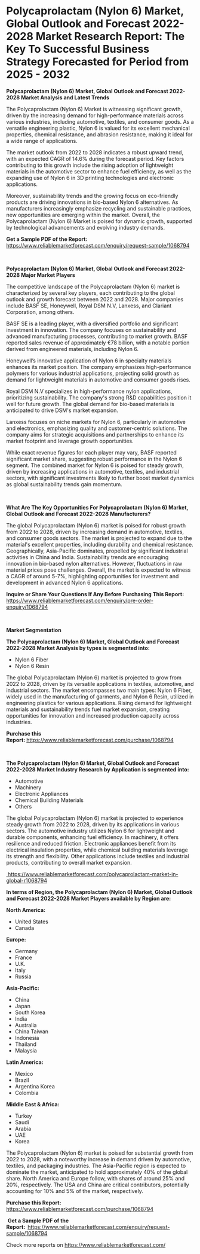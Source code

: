 <p><h1>Polycaprolactam (Nylon 6) Market, Global Outlook and Forecast 2022-2028 Market Research Report: The Key To Successful Business Strategy Forecasted for Period from 2025 - 2032</h1></p><p><strong>Polycaprolactam (Nylon 6) Market, Global Outlook and Forecast 2022-2028 Market Analysis and Latest Trends</strong></p>
<p><p>The Polycaprolactam (Nylon 6) Market is witnessing significant growth, driven by the increasing demand for high-performance materials across various industries, including automotive, textiles, and consumer goods. As a versatile engineering plastic, Nylon 6 is valued for its excellent mechanical properties, chemical resistance, and abrasion resistance, making it ideal for a wide range of applications.</p><p>The market outlook from 2022 to 2028 indicates a robust upward trend, with an expected CAGR of 14.6% during the forecast period. Key factors contributing to this growth include the rising adoption of lightweight materials in the automotive sector to enhance fuel efficiency, as well as the expanding use of Nylon 6 in 3D printing technologies and electronic applications.</p><p>Moreover, sustainability trends and the growing focus on eco-friendly products are driving innovations in bio-based Nylon 6 alternatives. As manufacturers increasingly emphasize recycling and sustainable practices, new opportunities are emerging within the market. Overall, the Polycaprolactam (Nylon 6) Market is poised for dynamic growth, supported by technological advancements and evolving industry demands.</p></p>
<p><strong>Get a Sample PDF of the Report:&nbsp;</strong> <a href="https://www.reliablemarketforecast.com/enquiry/request-sample/1068794?utm_campaign=3370&utm_medium=2&utm_source=Github&utm_content=ia&utm_term=21032025&utm_id=polycaprolactam-nylon-6-market-global-outlook-and-forecast-2022-2028">https://www.reliablemarketforecast.com/enquiry/request-sample/1068794</a></p>
<p>&nbsp;</p>
<p><strong>Polycaprolactam (Nylon 6) Market, Global Outlook and Forecast 2022-2028 Major Market Players</strong></p>
<p><p>The competitive landscape of the Polycaprolactam (Nylon 6) market is characterized by several key players, each contributing to the global outlook and growth forecast between 2022 and 2028. Major companies include BASF SE, Honeywell, Royal DSM N.V, Lanxess, and Clariant Corporation, among others.</p><p>BASF SE is a leading player, with a diversified portfolio and significant investment in innovation. The company focuses on sustainability and advanced manufacturing processes, contributing to market growth. BASF reported sales revenue of approximately €78 billion, with a notable portion derived from engineered materials, including Nylon 6.</p><p>Honeywell’s innovative application of Nylon 6 in specialty materials enhances its market position. The company emphasizes high-performance polymers for various industrial applications, projecting solid growth as demand for lightweight materials in automotive and consumer goods rises.</p><p>Royal DSM N.V specializes in high-performance nylon applications, prioritizing sustainability. The company's strong R&D capabilities position it well for future growth. The global demand for bio-based materials is anticipated to drive DSM's market expansion.</p><p>Lanxess focuses on niche markets for Nylon 6, particularly in automotive and electronics, emphasizing quality and customer-centric solutions. The company aims for strategic acquisitions and partnerships to enhance its market footprint and leverage growth opportunities.</p><p>While exact revenue figures for each player may vary, BASF reported significant market share, suggesting robust performance in the Nylon 6 segment. The combined market for Nylon 6 is poised for steady growth, driven by increasing applications in automotive, textiles, and industrial sectors, with significant investments likely to further boost market dynamics as global sustainability trends gain momentum.</p></p>
<p>&nbsp;</p>
<p><strong>What Are The Key Opportunities For Polycaprolactam (Nylon 6) Market, Global Outlook and Forecast 2022-2028 Manufacturers?</strong></p>
<p><p>The global Polycaprolactam (Nylon 6) market is poised for robust growth from 2022 to 2028, driven by increasing demand in automotive, textiles, and consumer goods sectors. The market is projected to expand due to the material's excellent properties, including durability and chemical resistance. Geographically, Asia-Pacific dominates, propelled by significant industrial activities in China and India. Sustainability trends are encouraging innovation in bio-based nylon alternatives. However, fluctuations in raw material prices pose challenges. Overall, the market is expected to witness a CAGR of around 5-7%, highlighting opportunities for investment and development in advanced Nylon 6 applications.</p></p>
<p><strong>Inquire or Share Your Questions If Any Before Purchasing This Report:</strong> <a href="https://www.reliablemarketforecast.com/enquiry/pre-order-enquiry/1068794?utm_campaign=3370&utm_medium=2&utm_source=Github&utm_content=ia&utm_term=21032025&utm_id=polycaprolactam-nylon-6-market-global-outlook-and-forecast-2022-2028">https://www.reliablemarketforecast.com/enquiry/pre-order-enquiry/1068794</a></p>
<p>&nbsp;</p>
<p><strong>Market Segmentation</strong></p>
<p><strong>The Polycaprolactam (Nylon 6) Market, Global Outlook and Forecast 2022-2028 Market Analysis by types is segmented into:</strong></p>
<p><ul><li>Nylon 6 Fiber</li><li>Nylon 6 Resin</li></ul></p>
<p><p>The global Polycaprolactam (Nylon 6) market is projected to grow from 2022 to 2028, driven by its versatile applications in textiles, automotive, and industrial sectors. The market encompasses two main types: Nylon 6 Fiber, widely used in the manufacturing of garments, and Nylon 6 Resin, utilized in engineering plastics for various applications. Rising demand for lightweight materials and sustainability trends fuel market expansion, creating opportunities for innovation and increased production capacity across industries.</p></p>
<p><strong>Purchase this Report:&nbsp;</strong><a href="https://www.reliablemarketforecast.com/purchase/1068794?utm_campaign=3370&utm_medium=2&utm_source=Github&utm_content=ia&utm_term=21032025&utm_id=polycaprolactam-nylon-6-market-global-outlook-and-forecast-2022-2028">https://www.reliablemarketforecast.com/purchase/1068794</a></p>
<p>&nbsp;</p>
<p><strong>The Polycaprolactam (Nylon 6) Market, Global Outlook and Forecast 2022-2028 Market Industry Research by Application is segmented into:</strong></p>
<p><ul><li>Automotive</li><li>Machinery</li><li>Electronic Appliances</li><li>Chemical Building Materials</li><li>Others</li></ul></p>
<p><p>The global Polycaprolactam (Nylon 6) market is projected to experience steady growth from 2022 to 2028, driven by its applications in various sectors. The automotive industry utilizes Nylon 6 for lightweight and durable components, enhancing fuel efficiency. In machinery, it offers resilience and reduced friction. Electronic appliances benefit from its electrical insulation properties, while chemical building materials leverage its strength and flexibility. Other applications include textiles and industrial products, contributing to overall market expansion.</p></p>
<p><a href="https://www.reliablemarketforecast.com/polycaprolactam-market-in-global-r1068794?utm_campaign=3370&utm_medium=2&utm_source=Github&utm_content=ia&utm_term=21032025&utm_id=polycaprolactam-nylon-6-market-global-outlook-and-forecast-2022-2028">&nbsp;https://www.reliablemarketforecast.com/polycaprolactam-market-in-global-r1068794</a></p>
<p><strong>In terms of Region, the Polycaprolactam (Nylon 6) Market, Global Outlook and Forecast 2022-2028 Market Players available by Region are:</strong></p>
<p>
    <p> <strong> North America: </strong>
        <ul>
            <li>United States</li>
            <li>Canada</li>
        </ul>
        </p> 
    <p> <strong> Europe: </strong>
        <ul>
            <li>Germany</li>
            <li>France</li>
            <li>U.K.</li>
            <li>Italy</li>
            <li>Russia</li>
        </ul>
        </p> 
    <p> <strong> Asia-Pacific: </strong>
        <ul>
            <li>China</li>
            <li>Japan</li>
            <li>South Korea</li>
            <li>India</li>
            <li>Australia</li>
            <li>China Taiwan</li>
            <li>Indonesia</li>
            <li>Thailand</li>
            <li>Malaysia</li>
        </ul>
        </p> 
    <p> <strong> Latin America: </strong>
        <ul>
            <li>Mexico</li>
            <li>Brazil</li>
            <li>Argentina Korea</li>
            <li>Colombia</li>
        </ul>
        </p> 
    <p> <strong> Middle East & Africa: </strong>
        <ul>
            <li>Turkey</li>
            <li>Saudi</li>
            <li>Arabia</li>
            <li>UAE</li>
            <li>Korea</li>
        </ul>
    </p>
    </p>
<p><p>The Polycaprolactam (Nylon 6) market is poised for substantial growth from 2022 to 2028, with a noteworthy increase in demand driven by automotive, textiles, and packaging industries. The Asia-Pacific region is expected to dominate the market, anticipated to hold approximately 40% of the global share. North America and Europe follow, with shares of around 25% and 20%, respectively. The USA and China are critical contributors, potentially accounting for 10% and 5% of the market, respectively.</p></p>
<p><strong>Purchase this Report: </strong><a href="https://www.reliablemarketforecast.com/purchase/1068794?utm_campaign=3370&utm_medium=2&utm_source=Github&utm_content=ia&utm_term=21032025&utm_id=polycaprolactam-nylon-6-market-global-outlook-and-forecast-2022-2028">https://www.reliablemarketforecast.com/purchase/1068794</a></p>
<p>&nbsp;<strong>Get a Sample PDF of the Report:&nbsp;&nbsp;</strong><a href="https://www.reliablemarketforecast.com/enquiry/request-sample/1068794?utm_campaign=3370&utm_medium=2&utm_source=Github&utm_content=ia&utm_term=21032025&utm_id=polycaprolactam-nylon-6-market-global-outlook-and-forecast-2022-2028">https://www.reliablemarketforecast.com/enquiry/request-sample/1068794</a></p>
<p><strong></strong></p>
<p>Check more reports on <a href="https://www.reliablemarketforecast.com/?utm_campaign=3370&utm_medium=2&utm_source=Github&utm_content=ia&utm_term=21032025&utm_id=polycaprolactam-nylon-6-market-global-outlook-and-forecast-2022-2028">https://www.reliablemarketforecast.com/</a></p>